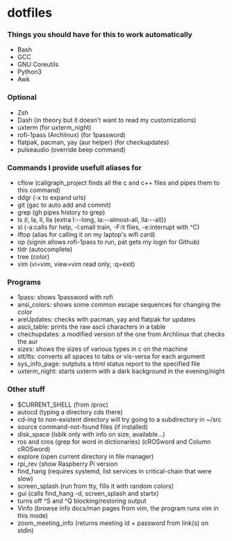#  dotfiles
### Things you should have for this to work automatically
- Bash
- GCC
- GNU Coreutils
- Python3
- Awk

### Optional
- Zsh
- Dash (in theory but it doesn't want to read my customizations)
- uxterm (for uxterm\_night)
- rofi-1pass (Archlinux) (for 1password)
- flatpak, pacman, yay (aur helper) (for checkupdates)
- pulseaudio (override beep command)

### Commands I provide usefull aliases for
- cflow (callgraph\_project finds all the c and c++ files and pipes them to this command)
- ddgr (-x to expand urls)
- git (gac to auto add and commit)
- grep (gh pipes history to grep)
- ls (l, la, ll, lla {extra l:--long, la:--almost-all, lla:--all})
- sl (-a:calls for help, -l:small train, -F:it flies, -e:interrupt with ^C)
- iftop (alias for calling it on my laptop's wifi card)
- op (signin allows rofi-1pass to run, pat gets my login for Github)
- tldr (autocomplete)
- tree (color)
- vim (vi=vim, view=vim read only, :q=exit)

### Programs
- 1pass: shows 1password with rofi
- ansi\_colors: shows some common escape sequences for changing the color
- areUpdates: checks with pacman, yay and flatpak for updates
- ascii\_table: prints the raw ascii characters in a table
- chechupdates: a modified version of the one from Archlinux that checks the aur
- sizes: shows the sizes of various types in c on the machine
- stt/tts: converts all spaces to tabs or vis-versa for each argument
- sys\_info\_page: outptuts a html status report to the specified file
- uxterm\_night: starts uxterm with a dark background in the evening/night

### Other stuff
- $CURRENT\_SHELL (from /proc)
- autocd (typing a directory cds there)
- cd-ing to non-existent directory will try going to a subdirectory in ~/src
- source command-not-found files (if installed)
- disk\_space (lsblk only with info on size, available...)
- ros and cros (grep for word in dictionaries) (cROSword and Column cROSword)
- explore (open current directory in file manager)
- rpi\_rev (show Raspberry Pi version
- find\_hang (requires systemd, list services in critical-chain that were slow)
- screen\_splash (run from tty, fills it with random colors)
- gui (calls find\_hang -d, screen\_splash and startx)
- turns off ^S and ^Q blocking/restoring output
- Vinfo (browse info docs/man pages from vim, the program runs vim in this mode)
- zoom\_meeting\_info (returns meeting id + password from link(s) on stdin)
